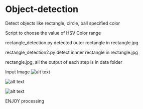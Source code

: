 # Object-detection
Detect objects like rectangle, circle, ball specified color


Script to choose the value of HSV Color range

rectangle_detection.py detected outer rectangle in rectangle.jpg 

rectangle_detection2.py detect innner rectangle in rectangle.jpg
 
 rectangle.jpg, all the output of each step is in data folder
 
 Input Image
 ![alt text](data/rectangle.jpg "input image")
 
 
 ![alt text](data/final_output_2.jpg "Final output of rectangle_detection2.py")

 ![alt text](data/final_output.jpg "Final output of rectangle_detectio.py")
 
 
 
 
 
 
 
 ENJOY processing 
